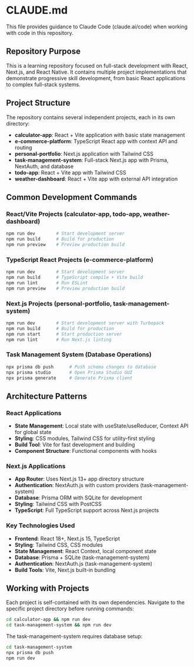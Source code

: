 # CLAUDE.md

This file provides guidance to Claude Code (claude.ai/code) when working with code in this repository.

## Repository Purpose

This is a learning repository focused on full-stack development with React, Next.js, and React Native. It contains multiple project implementations that demonstrate progressive skill development, from basic React applications to complex full-stack systems.

## Project Structure

The repository contains several independent projects, each in its own directory:

- **calculator-app**: React + Vite application with basic state management
- **e-commerce-platform**: TypeScript React app with context API and routing
- **personal-portfolio**: Next.js application with Tailwind CSS
- **task-management-system**: Full-stack Next.js app with Prisma, NextAuth, and database
- **todo-app**: React + Vite app with Tailwind CSS
- **weather-dashboard**: React + Vite app with external API integration

## Common Development Commands

### React/Vite Projects (calculator-app, todo-app, weather-dashboard)
```bash
npm run dev        # Start development server
npm run build      # Build for production
npm run preview    # Preview production build
```

### TypeScript React Projects (e-commerce-platform)
```bash
npm run dev        # Start development server
npm run build      # TypeScript compile + Vite build
npm run lint       # Run ESLint
npm run preview    # Preview production build
```

### Next.js Projects (personal-portfolio, task-management-system)
```bash
npm run dev        # Start development server with Turbopack
npm run build      # Build for production
npm run start      # Start production server
npm run lint       # Run Next.js linting
```

### Task Management System (Database Operations)
```bash
npx prisma db push      # Push schema changes to database
npx prisma studio       # Open Prisma Studio GUI
npx prisma generate     # Generate Prisma client
```

## Architecture Patterns

### React Applications
- **State Management**: Local state with useState/useReducer, Context API for global state
- **Styling**: CSS modules, Tailwind CSS for utility-first styling
- **Build Tool**: Vite for fast development and building
- **Component Structure**: Functional components with hooks

### Next.js Applications  
- **App Router**: Uses Next.js 13+ app directory structure
- **Authentication**: NextAuth.js with custom providers (task-management-system)
- **Database**: Prisma ORM with SQLite for development
- **Styling**: Tailwind CSS with PostCSS
- **TypeScript**: Full TypeScript support across Next.js projects

### Key Technologies Used
- **Frontend**: React 18+, Next.js 15, TypeScript
- **Styling**: Tailwind CSS, CSS modules
- **State Management**: React Context, local component state
- **Database**: Prisma + SQLite (task-management-system)
- **Authentication**: NextAuth.js (task-management-system)
- **Build Tools**: Vite, Next.js built-in bundling

## Working with Projects

Each project is self-contained with its own dependencies. Navigate to the specific project directory before running commands:

```bash
cd calculator-app && npm run dev
cd task-management-system && npm run dev
```

The task-management-system requires database setup:
```bash
cd task-management-system
npx prisma db push
npm run dev
```